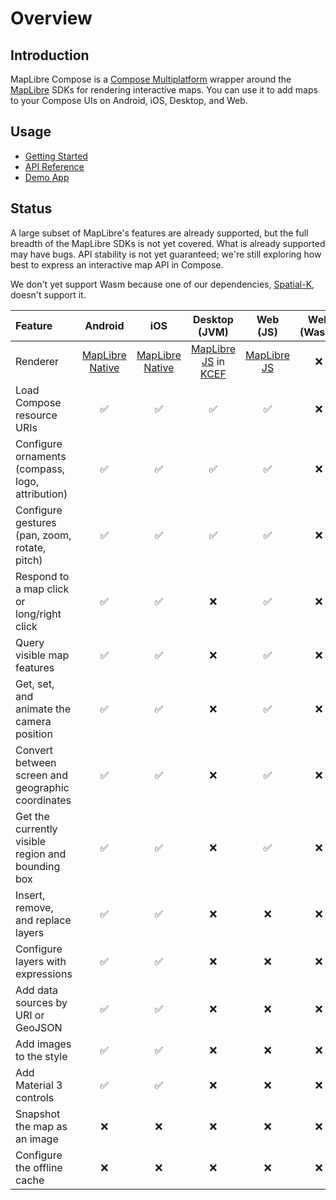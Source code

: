 # Overview

## Introduction

MapLibre Compose is a [Compose Multiplatform][compose] wrapper around the
[MapLibre][maplibre] SDKs for rendering interactive maps. You can use it to add
maps to your Compose UIs on Android, iOS, Desktop, and Web.

## Usage

- [Getting Started](./getting-started.md)
- [API Reference](./api/index.html)
- [Demo App][repo-demo]

## Status

A large subset of MapLibre's features are already supported, but the full
breadth of the MapLibre SDKs is not yet covered. What is already supported may
have bugs. API stability is not yet guaranteed; we're still exploring how best
to express an interactive map API in Compose.

We don't yet support Wasm because one of our dependencies,
[Spatial-K][spatial-k], doesn't support it.

| Feature                                           |        Android         |          iOS           |            Desktop (JVM)            |      Web (JS)       | Web (Wasm) |
| :------------------------------------------------ | :--------------------: | :--------------------: | :---------------------------------: | :-----------------: | :--------: |
| Renderer                                          | [MapLibre Native][MLN] | [MapLibre Native][MLN] | [MapLibre JS][MLJS] in [KCEF][kcef] | [MapLibre JS][MLJS] |    :x:     |
| Load Compose resource URIs                        |   :white_check_mark:   |   :white_check_mark:   |         :white_check_mark:          | :white_check_mark:  |    :x:     |
| Configure ornaments (compass, logo, attribution)  |   :white_check_mark:   |   :white_check_mark:   |         :white_check_mark:          | :white_check_mark:  |    :x:     |
| Configure gestures (pan, zoom, rotate, pitch)     |   :white_check_mark:   |   :white_check_mark:   |         :white_check_mark:          | :white_check_mark:  |    :x:     |
| Respond to a map click or long/right click        |   :white_check_mark:   |   :white_check_mark:   |                 :x:                 | :white_check_mark:  |    :x:     |
| Query visible map features                        |   :white_check_mark:   |   :white_check_mark:   |                 :x:                 | :white_check_mark:  |    :x:     |
| Get, set, and animate the camera position         |   :white_check_mark:   |   :white_check_mark:   |                 :x:                 | :white_check_mark:  |    :x:     |
| Convert between screen and geographic coordinates |   :white_check_mark:   |   :white_check_mark:   |                 :x:                 | :white_check_mark:  |    :x:     |
| Get the currently visible region and bounding box |   :white_check_mark:   |   :white_check_mark:   |                 :x:                 | :white_check_mark:  |    :x:     |
| Insert, remove, and replace layers                |   :white_check_mark:   |   :white_check_mark:   |                 :x:                 |         :x:         |    :x:     |
| Configure layers with expressions                 |   :white_check_mark:   |   :white_check_mark:   |                 :x:                 |         :x:         |    :x:     |
| Add data sources by URI or GeoJSON                |   :white_check_mark:   |   :white_check_mark:   |                 :x:                 |         :x:         |    :x:     |
| Add images to the style                           |   :white_check_mark:   |   :white_check_mark:   |                 :x:                 |         :x:         |    :x:     |
| Add Material 3 controls                           |   :white_check_mark:   |   :white_check_mark:   |                 :x:                 |         :x:         |    :x:     |
| Snapshot the map as an image                      |          :x:           |          :x:           |                 :x:                 |         :x:         |    :x:     |
| Configure the offline cache                       |          :x:           |          :x:           |                 :x:                 |         :x:         |    :x:     |

[compose]: https://www.jetbrains.com/compose-multiplatform/
[maplibre]: https://maplibre.org/
[MLN]: https://github.com/maplibre/maplibre-native
[MLJS]: https://github.com/maplibre/maplibre-gl-js
[kcef]: https://github.com/DatL4g/KCEF
[repo-demo]: https://github.com/maplibre/maplibre-compose/tree/main/demo-app
[spatial-k]: https://github.com/dellisd/spatial-k
